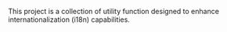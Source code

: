 This project is a collection of utility function designed to enhance internationalization (i18n) capabilities.
